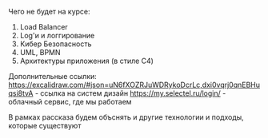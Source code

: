 Чего не будет на курсе:
1. Load Balancer
2. Log'и и логгирование
3. Кибер Безопасность
4. UML, BPMN
5. Архитектуры приложения (в стиле C4)
   

Дополнительные ссылки:
https://excalidraw.com/#json=uN6fXOZRJuWDRykoDcrLc,dxi0vqrj0qnEBHuqsi8tvA - ссылка на систем дизайн
https://my.selectel.ru/login/ - облачный сервис, где мы работаем 


В рамках рассказа будем объснять и другие технологии и подходы, которые существуют
